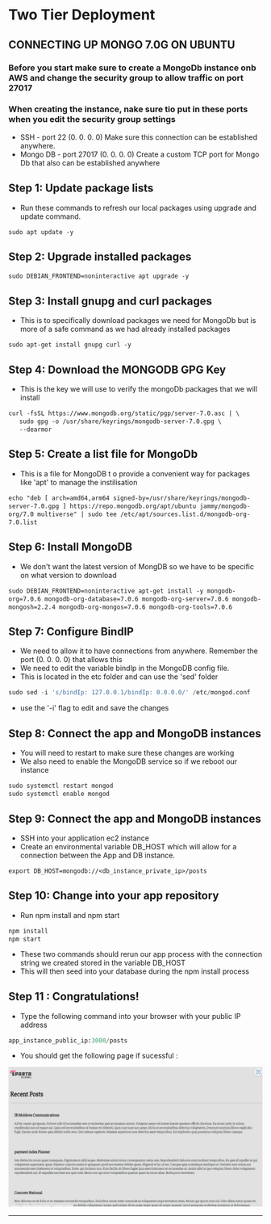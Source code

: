 # Two Tier Deployment

## CONNECTING UP MONGO 7.0G ON UBUNTU

[](https://i.ibb.co/kX3JpCQ/1-b0-Tt-GI6g-WFLlt-L1-Qk-Rx-Vdg.png)

### Before you start make sure to create a MongoDb instance onb AWS and change the security group to allow traffic on port 27017
### When creating the instance, nake sure tio put in these ports when you edit the security group settings 

* SSH - port 22 (0. 0. 0. 0)
Make sure this connection can be established anywhere.
* Mongo DB - port 27017 (0. 0. 0. 0)
Create a custom TCP port for Mongo Db that also can be established anywhere 


## Step 1: Update package lists
* Run these commands to refresh our local packages using upgrade and update command. 
```
sudo apt update -y
```

##  Step 2: Upgrade installed packages
```
sudo DEBIAN_FRONTEND=noninteractive apt upgrade -y 
```

##  Step 3: Install gnupg and curl packages
* This is to specifically download packages we need for MongoDb but is more of a safe command as we had already installed packages
```
sudo apt-get install gnupg curl -y
```
##  Step 4: Download the MONGODB GPG Key
* This is the key we will use to verify the mongoDb packages that we will install
```
curl -fsSL https://www.mongodb.org/static/pgp/server-7.0.asc | \
   sudo gpg -o /usr/share/keyrings/mongodb-server-7.0.gpg \
   --dearmor
```
##  Step 5: Create a list file for MongoDb
* This is a file for MongoDB t o provide a convenient way for packages like 'apt' to manage the instilisation 
```
echo "deb [ arch=amd64,arm64 signed-by=/usr/share/keyrings/mongodb-server-7.0.gpg ] https://repo.mongodb.org/apt/ubuntu jammy/mongodb-org/7.0 multiverse" | sudo tee /etc/apt/sources.list.d/mongodb-org-7.0.list
```

## Step 6: Install MongoDB 
* We don't want the latest version of MongDB so we have to be specific on what version to download
``` 
sudo DEBIAN_FRONTEND=noninteractive apt-get install -y mongodb-org=7.0.6 mongodb-org-database=7.0.6 mongodb-org-server=7.0.6 mongodb-mongosh=2.2.4 mongodb-org-mongos=7.0.6 mongodb-org-tools=7.0.6
```

## Step 7: Configure BindIP

* We need to allow it to have connections from anywhere. Remember the port (0. 0. 0. 0) that allows this
* We need to edit the variable bindIp in the MongoDB config file. 
* This is located in the etc folder and can use the 'sed' folder
```python
sudo sed -i 's/bindIp: 127.0.0.1/bindIp: 0.0.0.0/' /etc/mongod.conf
```
* use the '-i' flag to edit and save the changes 

##  Step 8: Connect the app and MongoDB instances
* You will need to restart to make sure these changes are working
* We also need to enable the MongoDB service so if we reboot our instance 
```
sudo systemctl restart mongod
sudo systemctl enable mongod
```

##  Step 9: Connect the app and MongoDB instances
* SSH into your application ec2 instance
* Create an environmental variable DB_HOST which will allow for a connection between the App and DB instance.
```
export DB_HOST=mongodb://<db_instance_private_ip>/posts
```

##  Step 10: Change into your app repository

* Run npm install and npm start

```
npm install 
npm start 
```

* These two commands should rerun our app process with the connection string we created stored in the variable DB_HOST
* This will then seed into your database during the npm install process

## Step 11 : Congratulations!

* Type the following command into your browser with your public IP address

```python
app_instance_public_ip:3000/posts
```
* You should get the following page if sucessful : 

![77.jpg](..%2Fpictures%2F77.jpg)

****************************************************************

